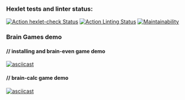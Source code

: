 ### Hexlet tests and linter status:
[![Action hexlet-check Status](https://github.com/kaamosdao/frontend-project-lvl1/workflows/hexlet-check/badge.svg)](https://github.com/kaamosdao/frontend-project-lvl1/actions)
[![Action Linting Status](https://github.com/kaamosdao/frontend-project-lvl1/workflows/Linting/badge.svg)](https://github.com/kaamosdao/frontend-project-lvl1/actions)
[![Maintainability](https://api.codeclimate.com/v1/badges/a99a88d28ad37a79dbf6/maintainability)](https://codeclimate.com/github/codeclimate/codeclimate/maintainability)
### Brain Games demo
#### // installing and brain-even game demo
[![asciicast](https://asciinema.org/a/JrvZ0IRGw51An3HMrvqgVBrCv.svg)](https://asciinema.org/a/JrvZ0IRGw51An3HMrvqgVBrCv)

#### // brain-calc game demo
[![asciicast](https://asciinema.org/a/NSCS80M42y3KxXCBbm8Ctynn5.svg)](https://asciinema.org/a/NSCS80M42y3KxXCBbm8Ctynn5)